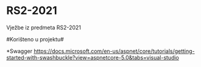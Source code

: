 # RS2-2021
Vježbe iz predmeta RS2-2021

#Korišteno u projektu#

*Swagger 
https://docs.microsoft.com/en-us/aspnet/core/tutorials/getting-started-with-swashbuckle?view=aspnetcore-5.0&tabs=visual-studio


